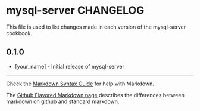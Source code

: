 # mysql-server CHANGELOG

This file is used to list changes made in each version of the mysql-server cookbook.

## 0.1.0
- [your_name] - Initial release of mysql-server

- - -
Check the [Markdown Syntax Guide](http://daringfireball.net/projects/markdown/syntax) for help with Markdown.

The [Github Flavored Markdown page](http://github.github.com/github-flavored-markdown/) describes the differences between markdown on github and standard markdown.
